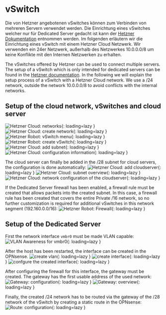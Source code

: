 # vSwitch
Die von Hetzner angebotenen vSwitches können zum Verbinden von mehreren Servern verwendet werden. Die Einrichtung eines vSwitches welcher nur für Dedicated Server gedacht ist kann der [Hetzner Dokumentation](https://docs.hetzner.com/de/robot/dedicated-server/network/vswitch/) entnommen werden. Im folgenden erläutern wir die Einrichtung eines vSwitch mit einem Hetzner Cloud Netzwerk. Wir verwenden ein 24er Netzwerk, außerhalb des Netzwerkes 10.0.0.0/8 um keine Konflikte mit den Internen Netzwerken zu erhalten.

The vSwitches offered by Hetzner can be used to connect multiple servers. The setup of a vSwitch which is only intended for dedicated servers can be found in the [Hetzner documentation](https://docs.hetzner.com/de/robot/dedicated-server/network/vswitch/). In the following we will explain the setup process of a vSwitch with a Hetzner Cloud network. We use a /24 network, outside the network 10.0.0.0/8 to avoid conflicts with the internal networks.

## Setup of the cloud network, vSwitches and cloud server
![Hetzner Cloud: networks](../img/setup/vswitch/vswitch_create1.png?raw=true){: loading=lazy }
![Hetzner Cloud: create network](../img/setup/vswitch/vswitch_create2.png?raw=true){: loading=lazy }
![Hetzner Robot: vSwitch menu](../img/setup/vswitch/vswitch_create3.png?raw=true){: loading=lazy }
![Hetzner Robot: create vSwitch](../img/setup/vswitch/vswitch_create4.png?raw=true){: loading=lazy }
![Hetzner Cloud: add subnet](../img/setup/vswitch/vswitch_create5.png?raw=true){: loading=lazy }
![Hetzner Cloud: configuration information](../img/setup/vswitch/vswitch_create6.png?raw=true){: loading=lazy }

The cloud server can finally be added in the /28 subnet for cloud servers, the configuration is done automatically:
![Hetzner Cloud: add cloudserver](../img/setup/vswitch/vswitch_create7.png?raw=true){: loading=lazy }
![Hetzner Cloud: subnet overview](../img/setup/vswitch/vswitch_create8.png?raw=true){: loading=lazy }
![Hetzner Cloud: network configuration of the cloudserver](../img/setup/vswitch/vswitch_cloudserver.png?raw=true){: loading=lazy }

If the Dedicated Server firewall has been enabled, a firewall rule must be created that allows packets into the created subnet. In this case, a firewall rule has been created that covers the entire Private /16 network, so no further customization is required for additional vSwitches in this network segment (192.160.0.0/16):
![Hetzner Robot: Firewall](../img/setup/vswitch/vswitch_firewall.png?raw=true){: loading=lazy }

## Setup of the Dedicated Server
First the network interface `vmbr0` must be made VLAN capable:
![VLAN Awareness for `vmbr0`](../img/setup/vswitch/vswitch_pve_vlan_aware.png?raw=true){: loading=lazy }

After the host has been restarted, the interface can be created in the OPNsense.
![create vlan](../img/setup/vswitch/vswitch_opnsense_interface1.png?raw=true){: loading=lazy }
![create interface](../img/setup/vswitch/vswitch_opnsense_interface2.png?raw=true){: loading=lazy }
![confgure the created interface](../img/setup/vswitch/vswitch_opnsense_interface3.png?raw=true){: loading=lazy }

After configuring the firewall for this interface, the gateway must be created. The gateway has the first usable address of the used network:
![Gateway: configuration](../img/setup/vswitch/vswitch_opnsense_gateway1.png?raw=true){: loading=lazy }
![Gateway: overview](../img/setup/vswitch/vswitch_opnsense_gateway2.png?raw=true){: loading=lazy }

Finally, the created /24 network has to be routed via the gateway of the /28 network of the vSwitch by creating a static route in the OPNsense:
![Route: configuration](../img/setup/vswitch/vswitch_opnsense_route.png?raw=true){: loading=lazy }
